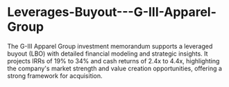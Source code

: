 # Leverages-Buyout---G-III-Apparel-Group
The G-III Apparel Group investment memorandum supports a leveraged buyout (LBO) with detailed financial modeling and strategic insights. It projects IRRs of 19% to 34% and cash returns of 2.4x to 4.4x, highlighting the company's market strength and value creation opportunities, offering a strong framework for acquisition.
